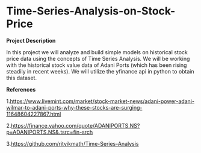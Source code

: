 # Time-Series-Analysis-on-Stock-Price


**Project Description**

In this project we will analyze and build simple models on historical stock price data using the concepts of Time Series Analysis. We will be working with the historical stock value data of Adani Ports (which has been rising steadily in recent weeks). We will utilize the yfinance api in python to obtain this dataset.


**References**

1.https://www.livemint.com/market/stock-market-news/adani-power-adani-wilmar-to-adani-ports-why-these-stocks-are-surging-11648604227867.html

2.https://finance.yahoo.com/quote/ADANIPORTS.NS?p=ADANIPORTS.NS&.tsrc=fin-srch

3.https://github.com/ritvikmath/Time-Series-Analysis
